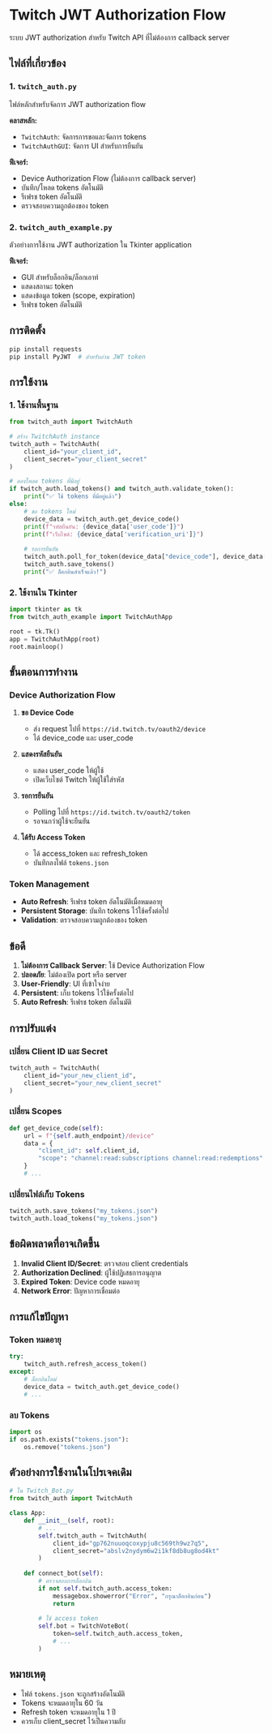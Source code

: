 # Twitch JWT Authorization Flow

ระบบ JWT authorization สำหรับ Twitch API ที่ไม่ต้องการ callback server

## ไฟล์ที่เกี่ยวข้อง

### 1. `twitch_auth.py`
ไฟล์หลักสำหรับจัดการ JWT authorization flow

**คลาสหลัก:**
- `TwitchAuth`: จัดการการขอและจัดการ tokens
- `TwitchAuthGUI`: จัดการ UI สำหรับการยืนยัน

**ฟีเจอร์:**
- Device Authorization Flow (ไม่ต้องการ callback server)
- บันทึก/โหลด tokens อัตโนมัติ
- รีเฟรช token อัตโนมัติ
- ตรวจสอบความถูกต้องของ token

### 2. `twitch_auth_example.py`
ตัวอย่างการใช้งาน JWT authorization ใน Tkinter application

**ฟีเจอร์:**
- GUI สำหรับล็อกอิน/ล็อกเอาท์
- แสดงสถานะ token
- แสดงข้อมูล token (scope, expiration)
- รีเฟรช token อัตโนมัติ

## การติดตั้ง

```bash
pip install requests
pip install PyJWT  # สำหรับอ่าน JWT token
```

## การใช้งาน

### 1. ใช้งานพื้นฐาน

```python
from twitch_auth import TwitchAuth

# สร้าง TwitchAuth instance
twitch_auth = TwitchAuth(
    client_id="your_client_id",
    client_secret="your_client_secret"
)

# ลองโหลด tokens ที่มีอยู่
if twitch_auth.load_tokens() and twitch_auth.validate_token():
    print("✅ ใช้ tokens ที่มีอยู่แล้ว")
else:
    # ขอ tokens ใหม่
    device_data = twitch_auth.get_device_code()
    print(f"รหัสยืนยัน: {device_data['user_code']}")
    print(f"เว็บไซต์: {device_data['verification_uri']}")
    
    # รอการยืนยัน
    twitch_auth.poll_for_token(device_data["device_code"], device_data["interval"])
    twitch_auth.save_tokens()
    print("✅ ล็อกอินสำเร็จแล้ว!")
```

### 2. ใช้งานใน Tkinter

```python
import tkinter as tk
from twitch_auth_example import TwitchAuthApp

root = tk.Tk()
app = TwitchAuthApp(root)
root.mainloop()
```

## ขั้นตอนการทำงาน

### Device Authorization Flow

1. **ขอ Device Code**
   - ส่ง request ไปที่ `https://id.twitch.tv/oauth2/device`
   - ได้ device_code และ user_code

2. **แสดงรหัสยืนยัน**
   - แสดง user_code ให้ผู้ใช้
   - เปิดเว็บไซต์ Twitch ให้ผู้ใช้ใส่รหัส

3. **รอการยืนยัน**
   - Polling ไปที่ `https://id.twitch.tv/oauth2/token`
   - รอจนกว่าผู้ใช้จะยืนยัน

4. **ได้รับ Access Token**
   - ได้ access_token และ refresh_token
   - บันทึกลงไฟล์ `tokens.json`

### Token Management

- **Auto Refresh**: รีเฟรช token อัตโนมัติเมื่อหมดอายุ
- **Persistent Storage**: บันทึก tokens ไว้ใช้ครั้งต่อไป
- **Validation**: ตรวจสอบความถูกต้องของ token

## ข้อดี

1. **ไม่ต้องการ Callback Server**: ใช้ Device Authorization Flow
2. **ปลอดภัย**: ไม่ต้องเปิด port หรือ server
3. **User-Friendly**: UI ที่เข้าใจง่าย
4. **Persistent**: เก็บ tokens ไว้ใช้ครั้งต่อไป
5. **Auto Refresh**: รีเฟรช token อัตโนมัติ

## การปรับแต่ง

### เปลี่ยน Client ID และ Secret

```python
twitch_auth = TwitchAuth(
    client_id="your_new_client_id",
    client_secret="your_new_client_secret"
)
```

### เปลี่ยน Scopes

```python
def get_device_code(self):
    url = f"{self.auth_endpoint}/device"
    data = {
        "client_id": self.client_id,
        "scope": "channel:read:subscriptions channel:read:redemptions"  # เปลี่ยน scopes ตามต้องการ
    }
    # ...
```

### เปลี่ยนไฟล์เก็บ Tokens

```python
twitch_auth.save_tokens("my_tokens.json")
twitch_auth.load_tokens("my_tokens.json")
```

## ข้อผิดพลาดที่อาจเกิดขึ้น

1. **Invalid Client ID/Secret**: ตรวจสอบ client credentials
2. **Authorization Declined**: ผู้ใช้ปฏิเสธการอนุญาต
3. **Expired Token**: Device code หมดอายุ
4. **Network Error**: ปัญหาการเชื่อมต่อ

## การแก้ไขปัญหา

### Token หมดอายุ
```python
try:
    twitch_auth.refresh_access_token()
except:
    # ล็อกอินใหม่
    device_data = twitch_auth.get_device_code()
    # ...
```

### ลบ Tokens
```python
import os
if os.path.exists("tokens.json"):
    os.remove("tokens.json")
```

## ตัวอย่างการใช้งานในโปรเจคเดิม

```python
# ใน Twitch_Bot.py
from twitch_auth import TwitchAuth

class App:
    def __init__(self, root):
        # ...
        self.twitch_auth = TwitchAuth(
            client_id="gp762nuuoqcoxypju8c569th9wz7q5",
            client_secret="abslv2nydym6w2i1kf8db8ug8od4kt"
        )
    
    def connect_bot(self):
        # ตรวจสอบการล็อกอิน
        if not self.twitch_auth.access_token:
            messagebox.showerror("Error", "กรุณาล็อกอินก่อน")
            return
        
        # ใช้ access token
        self.bot = TwitchVoteBot(
            token=self.twitch_auth.access_token,
            # ...
        )
```

## หมายเหตุ

- ไฟล์ `tokens.json` จะถูกสร้างอัตโนมัติ
- Tokens จะหมดอายุใน 60 วัน
- Refresh token จะหมดอายุใน 1 ปี
- ควรเก็บ client_secret ไว้เป็นความลับ 